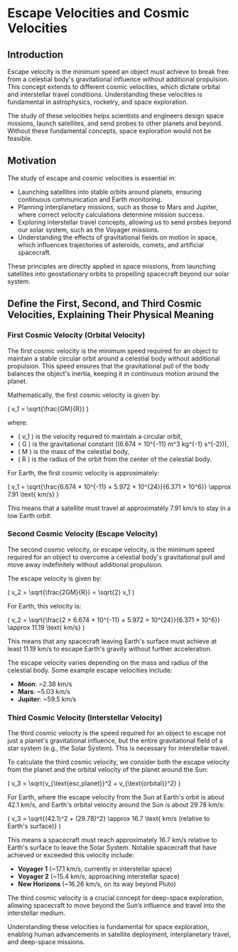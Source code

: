 # Escape Velocities and Cosmic Velocities

## Introduction

Escape velocity is the minimum speed an object must achieve to break free from a celestial body's gravitational influence without additional propulsion. This concept extends to different cosmic velocities, which dictate orbital and interstellar travel conditions. Understanding these velocities is fundamental in astrophysics, rocketry, and space exploration.

The study of these velocities helps scientists and engineers design space missions, launch satellites, and send probes to other planets and beyond. Without these fundamental concepts, space exploration would not be feasible.

## Motivation

The study of escape and cosmic velocities is essential in:
- Launching satellites into stable orbits around planets, ensuring continuous communication and Earth monitoring.
- Planning interplanetary missions, such as those to Mars and Jupiter, where correct velocity calculations determine mission success.
- Exploring interstellar travel concepts, allowing us to send probes beyond our solar system, such as the Voyager missions.
- Understanding the effects of gravitational fields on motion in space, which influences trajectories of asteroids, comets, and artificial spacecraft.

These principles are directly applied in space missions, from launching satellites into geostationary orbits to propelling spacecraft beyond our solar system.

## Define the First, Second, and Third Cosmic Velocities, Explaining Their Physical Meaning

### **First Cosmic Velocity (Orbital Velocity)**
The first cosmic velocity is the minimum speed required for an object to maintain a stable circular orbit around a celestial body without additional propulsion. This speed ensures that the gravitational pull of the body balances the object's inertia, keeping it in continuous motion around the planet.

Mathematically, the first cosmic velocity is given by:
   
   
   \(
   v_1 = \sqrt{\frac{GM}{R}}
   \)
   
   where:
   - \( v_1 \) is the velocity required to maintain a circular orbit,
   - \( G \) is the gravitational constant (\(6.674 × 10^{-11} m^3 kg^{-1} s^{-2}\)),
   - \( M \) is the mass of the celestial body,
   - \( R \) is the radius of the orbit from the center of the celestial body.

For Earth, the first cosmic velocity is approximately:
   
   \(
   v_1 = \sqrt{\frac{6.674 × 10^{-11} × 5.972 × 10^{24}}{6.371 × 10^6}} \approx 7.91 \text{ km/s}
   \)
   
This means that a satellite must travel at approximately 7.91 km/s to stay in a low Earth orbit.

### **Second Cosmic Velocity (Escape Velocity)**
The second cosmic velocity, or escape velocity, is the minimum speed required for an object to overcome a celestial body's gravitational pull and move away indefinitely without additional propulsion. 

The escape velocity is given by:
   
   \(
   v_2 = \sqrt{\frac{2GM}{R}} = \sqrt{2} v_1
   \)
   
For Earth, this velocity is:
   
   \(
   v_2 = \sqrt{\frac{2 × 6.674 × 10^{-11} × 5.972 × 10^{24}}{6.371 × 10^6}} \approx 11.19 \text{ km/s}
   \)
   
This means that any spacecraft leaving Earth's surface must achieve at least 11.19 km/s to escape Earth's gravity without further acceleration.

The escape velocity varies depending on the mass and radius of the celestial body. Some example escape velocities include:
   - **Moon**: ~2.38 km/s
   - **Mars**: ~5.03 km/s
   - **Jupiter**: ~59.5 km/s

### **Third Cosmic Velocity (Interstellar Velocity)**
The third cosmic velocity is the speed required for an object to escape not just a planet's gravitational influence, but the entire gravitational field of a star system (e.g., the Solar System). This is necessary for interstellar travel.

To calculate the third cosmic velocity, we consider both the escape velocity from the planet and the orbital velocity of the planet around the Sun:
   
   \(
   v_3 = \sqrt{v_{\text{esc,planet}}^2 + v_{\text{orbital}}^2}
   \)
   
For Earth, where the escape velocity from the Sun at Earth's orbit is about 42.1 km/s, and Earth's orbital velocity around the Sun is about 29.78 km/s:
   
   \(
   v_3 = \sqrt{(42.1)^2 + (29.78)^2} \approx 16.7 \text{ km/s (relative to Earth's surface)}
   \)
   
This means a spacecraft must reach approximately 16.7 km/s relative to Earth's surface to leave the Solar System. Notable spacecraft that have achieved or exceeded this velocity include:
   - **Voyager 1** (~17.1 km/s, currently in interstellar space)
   - **Voyager 2** (~15.4 km/s, approaching interstellar space)
   - **New Horizons** (~16.26 km/s, on its way beyond Pluto)

The third cosmic velocity is a crucial concept for deep-space exploration, allowing spacecraft to move beyond the Sun’s influence and travel into the interstellar medium.

Understanding these velocities is fundamental for space exploration, enabling human advancements in satellite deployment, interplanetary travel, and deep-space missions.

